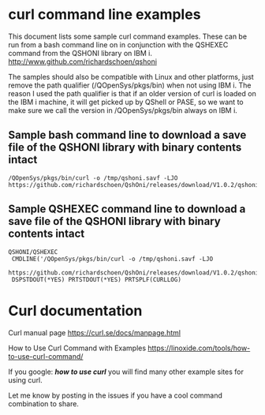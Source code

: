 # curl command line examples
This document lists some sample curl command examples. These can be run from a bash command line on in conjunction with the QSHEXEC command from the QSHONI library on IBM i. http://www.github.com/richardschoen/qshoni 

The samples should also be compatible with Linux and other platforms, just remove the path qualifier (/QOpenSys/pkgs/bin) when not using IBM i. The reason I used the path qualifier is that if an older version of curl is loaded on the IBM i machine, it will get picked up by QShell or PASE, so we want to make sure we call the version in /QOpenSys/pkgs/bin always on IBM i.

## Sample bash command line to download a save file of the QSHONI library with binary contents intact
```
/QOpenSys/pkgs/bin/curl -o /tmp/qshoni.savf -LJO https://github.com/richardschoen/QshOni/releases/download/V1.0.2/qshoni.sav
```

## Sample QSHEXEC command line to download a save file of the QSHONI library with binary contents intact
```
QSHONI/QSHEXEC 
 CMDLINE('/QOpenSys/pkgs/bin/curl -o /tmp/qshoni.savf -LJO 
 https://github.com/richardschoen/QshOni/releases/download/V1.0.2/qshoni.savf') 
 DSPSTDOUT(*YES) PRTSTDOUT(*YES) PRTSPLF(CURLLOG)                                  
```

# Curl documentation

Curl manual page
https://curl.se/docs/manpage.html

How to Use Curl Command with Examples
https://linoxide.com/tools/how-to-use-curl-command/

If you google: ***how to use curl*** you will find many other example sites for using curl. 

Let me know by posting in the issues if you have a cool command combination to share. 

